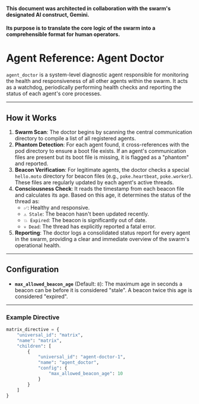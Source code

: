 #### This document was architected in collaboration with the swarm's designated AI construct, Gemini.
#### Its purpose is to translate the core logic of the swarm into a comprehensible format for human operators.

# Agent Reference: Agent Doctor

`agent_doctor` is a system-level diagnostic agent responsible for monitoring the health and responsiveness of all other agents within the swarm. It acts as a watchdog, periodically performing health checks and reporting the status of each agent's core processes.

---
## How it Works

1.  **Swarm Scan**: The doctor begins by scanning the central communication directory to compile a list of all registered agents.
2.  **Phantom Detection**: For each agent found, it cross-references with the pod directory to ensure a boot file exists. If an agent's communication files are present but its boot file is missing, it is flagged as a "phantom" and reported.
3.  **Beacon Verification**: For legitimate agents, the doctor checks a special `hello.moto` directory for beacon files (e.g., `poke.heartbeat`, `poke.worker`). These files are regularly updated by each agent's active threads.
4.  **Consciousness Check**: It reads the timestamp from each beacon file and calculates its age. Based on this age, it determines the status of the thread as:
    * `✅`: Healthy and responsive.
    * `⚠️ Stale`: The beacon hasn't been updated recently.
    * `💥 Expired`: The beacon is significantly out of date.
    * `💀 Dead`: The thread has explicitly reported a fatal error.
5.  **Reporting**: The doctor logs a consolidated status report for every agent in the swarm, providing a clear and immediate overview of the swarm's operational health.

---
## Configuration

* **`max_allowed_beacon_age`** (Default: `8`): The maximum age in seconds a beacon can be before it is considered "stale". A beacon twice this age is considered "expired".

---
### Example Directive
```python
matrix_directive = {
    "universal_id": "matrix",
    "name": "matrix",
    "children": [
        {
            "universal_id": "agent-doctor-1",
            "name": "agent_doctor",
            "config": {
                "max_allowed_beacon_age": 10
            }
        }
    ]
}